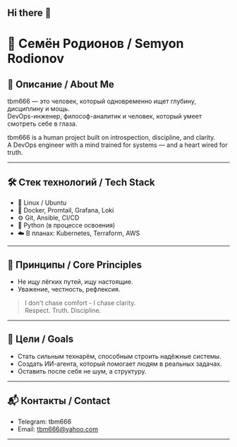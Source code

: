 ## Hi there 👋

# 🧠 Семён Родионов / Semyon Rodionov

## 📌 Описание / About Me

tbm666 — это человек, который одновременно ищет глубину, дисциплину и мощь.  
DevOps-инженер, философ-аналитик и человек, который умеет смотреть себе в глаза.

tbm666 is a human project built on introspection, discipline, and clarity.  
A DevOps engineer with a mind trained for systems — and a heart wired for truth.

---

## 🛠 Стек технологий / Tech Stack

- 🐧 Linux / Ubuntu
- 🐳 Docker, Promtail, Grafana, Loki
- ⚙️ Git, Ansible, CI/CD
- 🧠 Python (в процессе освоения)
- ☁️ В планах: Kubernetes, Terraform, AWS

---

## 🧭 Принципы / Core Principles

- Не ищу лёгких путей, ищу настоящие.    
- Уважение, честность, рефлексия.

> I don't chase comfort - I chase clarity.  
> Respect. Truth. Discipline.

---

## 🧱 Цели / Goals

- Стать сильным технарём, способным строить надёжные системы.  
- Создать ИИ-агента, который помогает людям в реальных задачах.  
- Оставить после себя не шум, а структуру.

---

## 📬 Контакты / Contact

- Telegram: tbm666
- Email: tbm666@yahoo.com

---
